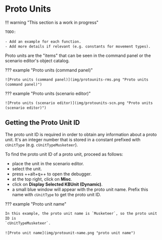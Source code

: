 # Proto Units

!!! warning "This section is a work in progress"

    TODO:

    - Add an example for each function.
    - Add more details if relevant (e.g. constants for movement types).

Proto units are the "items" that can be seen in the command panel or the
scenario editor's object catalog.

??? example "Proto units (command panel)"

    ![Proto units (command panel)](img/protounits-rms.png "Proto units (command panel)")

??? example "Proto units (scenario editor)"

    ![Proto units (scenario editor)](img/protounits-scn.png "Proto units (scenario editor)")

## Getting the Proto Unit ID

The proto unit ID is required in order to obtain any information about a
proto unit. It's an integer number that is stored in a constant prefixed with
`cUnitType` (e.g. `cUnitTypeMusketeer`).

To find the proto unit ID of a proto unit, proceed as follows:

- place the unit in the scenario editor.
- select the unit.
- press ++alt+q++ to open the debugger.
- at the top right, click on **Misc**.
- click on **Display Selected KBUnit (Dynamic)**.
- a small blue window will appear with the proto unit name. Prefix this name
  with `cUnitType` to get the proto unit ID.

??? example "Proto unit name"

    In this example, the proto unit name is `Musketeer`, so the proto unit ID is
    `cUnitTypeMusketeer`.

    ![Proto unit name](img/protounit-name.png "proto unit name")

